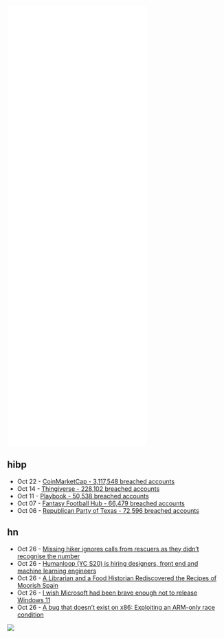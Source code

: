 ![Metrics](https://raw.githubusercontent.com/phixion/phixion/master/metrics.svg)

## hibp

<!--
for https://github.com/phixion/phixion/blob/main/.github/workflows/feeds.yml
-->
<!--START_SECTION:haveibeenpwnd-->
- Oct 22 - [CoinMarketCap - 3,117,548 breached accounts](https://haveibeenpwned.com/PwnedWebsites#CoinMarketCap)
- Oct 14 - [Thingiverse - 228,102 breached accounts](https://haveibeenpwned.com/PwnedWebsites#Thingiverse)
- Oct 11 - [Playbook - 50,538 breached accounts](https://haveibeenpwned.com/PwnedWebsites#Playbook)
- Oct 07 - [Fantasy Football Hub - 66,479 breached accounts](https://haveibeenpwned.com/PwnedWebsites#FantasyFootballHub)
- Oct 06 - [Republican Party of Texas - 72,596 breached accounts](https://haveibeenpwned.com/PwnedWebsites#RepublicanPartyOfTexas)
<!--END_SECTION:haveibeenpwnd-->

## hn

<!--
for https://github.com/phixion/phixion/blob/main/.github/workflows/feeds.yml
-->
<!--START_SECTION:hn-->
- Oct 26 - [Missing hiker ignores calls from rescuers as they didn’t recognise the number](https://www.theguardian.com/us-news/2021/oct/26/hiker-lost-on-us-mountain-ignored-calls-from-rescuers-because-he-didnt-recognise-the-number)
- Oct 26 - [Humanloop (YC S20) is hiring designers, front end and machine learning engineers](https://careers.humanloop.com/)
- Oct 26 - [A Librarian and a Food Historian Rediscovered the Recipes of Moorish Spain](https://www.atlasobscura.com/articles/moorish-cuisine)
- Oct 26 - [I wish Microsoft had been brave enough not to release Windows 11](https://www.pcgamer.com/wish-microsoft-had-been-brave-enough-not-to-release-windows-11/)
- Oct 26 - [A bug that doesn’t exist on x86: Exploiting an ARM-only race condition](https://github.com/stong/how-to-exploit-a-double-free)
<!--END_SECTION:hn-->

<!--
for https://yhype.me
-->
![](https://hit.yhype.me/github/profile?user_id=13013670)
